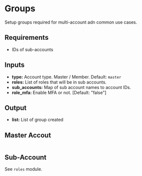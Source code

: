 # Groups
Setup groups required for multi-account adn common use cases.

## Requirements
- IDs of sub-accounts

## Inputs
- **type:** Account type. Master / Member. Default: `master`
- **roles:** List of roles that will be in sub accounts.
- **sub_accounts:** Map of sub account names to account IDs.
- **role_mfa:** Enable MFA or not. [Default: "false"]

## Output
- **list:** List of group created


## Master Accout
```hcl-terraform

```

## Sub-Account
See `roles` module.
